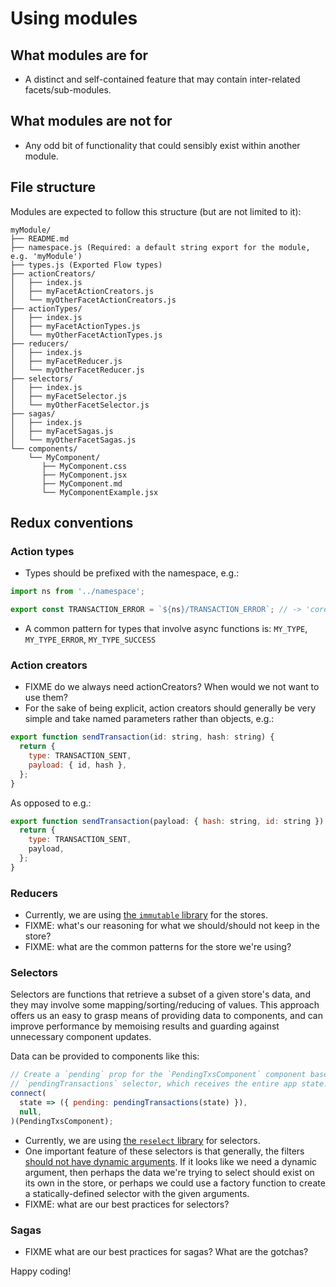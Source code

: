 # Using modules

## What modules are for

* A distinct and self-contained feature that may contain inter-related facets/sub-modules.

## What modules are not for

* Any odd bit of functionality that could sensibly exist within another module.

## File structure

Modules are expected to follow this structure (but are not limited to it):

```
myModule/
├── README.md
├── namespace.js (Required: a default string export for the module, e.g. 'myModule')
├── types.js (Exported Flow types)
├── actionCreators/
│   ├── index.js
│   ├── myFacetActionCreators.js
│   └── myOtherFacetActionCreators.js
├── actionTypes/
│   ├── index.js
│   ├── myFacetActionTypes.js
│   └── myOtherFacetActionTypes.js
├── reducers/
│   ├── index.js
│   ├── myFacetReducer.js
│   └── myOtherFacetReducer.js
├── selectors/
│   ├── index.js
│   ├── myFacetSelector.js
│   └── myOtherFacetSelector.js
├── sagas/
│   ├── index.js
│   ├── myFacetSagas.js
│   └── myOtherFacetSagas.js
└── components/
    └── MyComponent/
       ├── MyComponent.css
       ├── MyComponent.jsx
       ├── MyComponent.md
       └── MyComponentExample.jsx
```

## Redux conventions

### Action types

* Types should be prefixed with the namespace, e.g.:

```js
import ns from '../namespace';

export const TRANSACTION_ERROR = `${ns}/TRANSACTION_ERROR`; // -> 'core/TRANSACTION_ERROR'
```

* A common pattern for types that involve async functions is: `MY_TYPE`, `MY_TYPE_ERROR`, `MY_TYPE_SUCCESS`

### Action creators

* FIXME do we always need actionCreators? When would we not want to use them?
* For the sake of being explicit, action creators should generally be very simple and take named parameters rather than objects, e.g.:

```js
export function sendTransaction(id: string, hash: string) {
  return {
    type: TRANSACTION_SENT,
    payload: { id, hash },
  };
}
```

As opposed to e.g.:

```js
export function sendTransaction(payload: { hash: string, id: string }) {
  return {
    type: TRANSACTION_SENT,
    payload,
  };
}
```

### Reducers

* Currently, we are using [the `immutable` library](https://facebook.github.io/immutable-js/) for the stores.
* FIXME: what's our reasoning for what we should/should not keep in the store?
* FIXME: what are the common patterns for the store we're using?

### Selectors

Selectors are functions that retrieve a subset of a given store's data, and they may involve some mapping/sorting/reducing of values. This approach offers us an easy to grasp means of providing data to components, and can improve performance by memoising results and guarding against unnecessary component updates.

Data can be provided to components like this:

```js
// Create a `pending` prop for the `PendingTxsComponent` component based on the
// `pendingTransactions` selector, which receives the entire app state.
connect(
  state => ({ pending: pendingTransactions(state) }),
  null,
)(PendingTxsComponent);
```

* Currently, we are using [the `reselect` library](https://github.com/reduxjs/reselect) for selectors.
* One important feature of these selectors is that generally, the filters [should not have dynamic arguments](https://github.com/reduxjs/reselect/tree/c93252ddaa77dce5e2096403c44813b38e8c3aaf#q-how-do-i-create-a-selector-that-takes-an-argument). If it looks like we need a dynamic argument, then perhaps the data we're trying to select should exist on its own in the store, or perhaps we could use a factory function to create a statically-defined selector with the given arguments.
* FIXME: what are our best practices for selectors?

### Sagas

* FIXME what are our best practices for sagas? What are the gotchas?

Happy coding!
